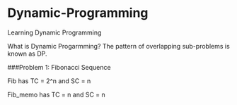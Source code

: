 # Dynamic-Programming
Learning Dynamic Programming

What is Dynamic Progarmming?
The pattern of overlapping sub-problems is known as DP.

###Problem 1: Fibonacci Sequence

Fib has TC = 2^n and SC = n

Fib_memo has TC = n and SC = n
